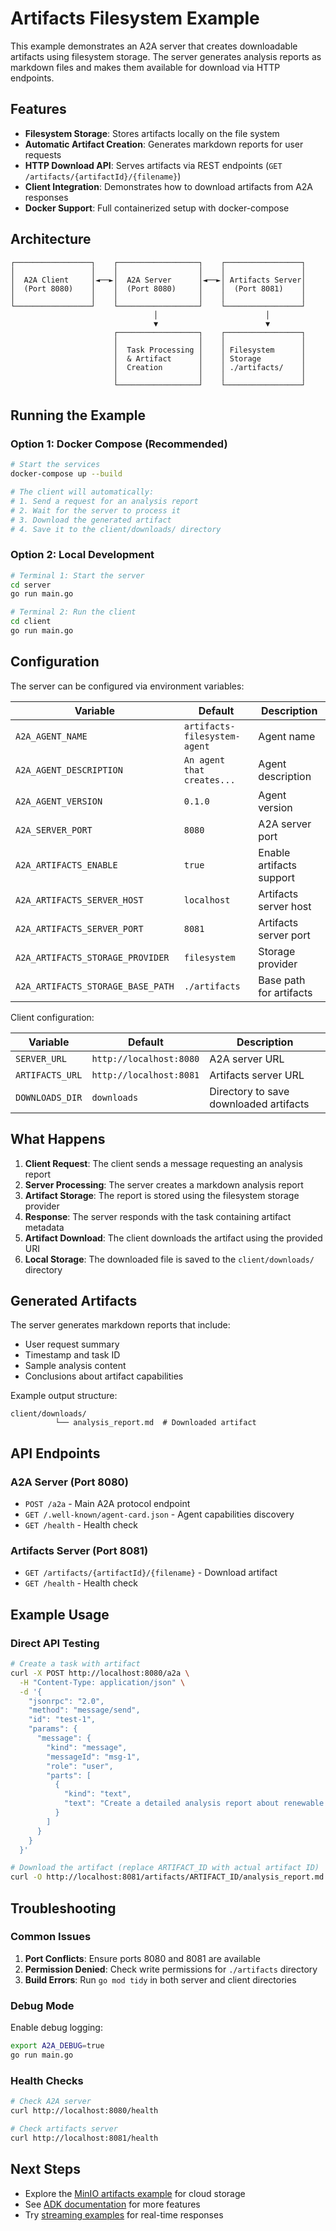 # Artifacts Filesystem Example

This example demonstrates an A2A server that creates downloadable artifacts using filesystem storage. The server generates analysis reports as markdown files and makes them available for download via HTTP endpoints.

## Features

- **Filesystem Storage**: Stores artifacts locally on the file system
- **Automatic Artifact Creation**: Generates markdown reports for user requests
- **HTTP Download API**: Serves artifacts via REST endpoints (`GET /artifacts/{artifactId}/{filename}`)
- **Client Integration**: Demonstrates how to download artifacts from A2A responses
- **Docker Support**: Full containerized setup with docker-compose

## Architecture

```
┌─────────────────┐    ┌──────────────────┐    ┌─────────────────┐
│                 │    │                  │    │                 │
│  A2A Client     │◄──►│  A2A Server      │◄──►│ Artifacts Server│
│  (Port 8080)    │    │  (Port 8080)     │    │  (Port 8081)    │
│                 │    │                  │    │                 │
└─────────────────┘    └──────────────────┘    └─────────────────┘
                                │                        │
                                ▼                        ▼
                       ┌──────────────────┐    ┌─────────────────┐
                       │                  │    │                 │
                       │  Task Processing │    │ Filesystem      │
                       │  & Artifact      │    │ Storage         │
                       │  Creation        │    │ ./artifacts/    │
                       │                  │    │                 │
                       └──────────────────┘    └─────────────────┘
```

## Running the Example

### Option 1: Docker Compose (Recommended)

```bash
# Start the services
docker-compose up --build

# The client will automatically:
# 1. Send a request for an analysis report
# 2. Wait for the server to process it
# 3. Download the generated artifact
# 4. Save it to the client/downloads/ directory
```

### Option 2: Local Development

```bash
# Terminal 1: Start the server
cd server
go run main.go

# Terminal 2: Run the client
cd client
go run main.go
```

## Configuration

The server can be configured via environment variables:

| Variable                          | Default                      | Description              |
| --------------------------------- | ---------------------------- | ------------------------ |
| `A2A_AGENT_NAME`                  | `artifacts-filesystem-agent` | Agent name               |
| `A2A_AGENT_DESCRIPTION`           | `An agent that creates...`   | Agent description        |
| `A2A_AGENT_VERSION`               | `0.1.0`                      | Agent version            |
| `A2A_SERVER_PORT`                 | `8080`                       | A2A server port          |
| `A2A_ARTIFACTS_ENABLE`            | `true`                       | Enable artifacts support |
| `A2A_ARTIFACTS_SERVER_HOST`       | `localhost`                  | Artifacts server host    |
| `A2A_ARTIFACTS_SERVER_PORT`       | `8081`                       | Artifacts server port    |
| `A2A_ARTIFACTS_STORAGE_PROVIDER`  | `filesystem`                 | Storage provider         |
| `A2A_ARTIFACTS_STORAGE_BASE_PATH` | `./artifacts`                | Base path for artifacts  |

Client configuration:

| Variable        | Default                 | Description                            |
| --------------- | ----------------------- | -------------------------------------- |
| `SERVER_URL`    | `http://localhost:8080` | A2A server URL                         |
| `ARTIFACTS_URL` | `http://localhost:8081` | Artifacts server URL                   |
| `DOWNLOADS_DIR` | `downloads`             | Directory to save downloaded artifacts |

## What Happens

1. **Client Request**: The client sends a message requesting an analysis report
2. **Server Processing**: The server creates a markdown analysis report
3. **Artifact Storage**: The report is stored using the filesystem storage provider
4. **Response**: The server responds with the task containing artifact metadata
5. **Artifact Download**: The client downloads the artifact using the provided URI
6. **Local Storage**: The downloaded file is saved to the `client/downloads/` directory

## Generated Artifacts

The server generates markdown reports that include:

- User request summary
- Timestamp and task ID
- Sample analysis content
- Conclusions about artifact capabilities

Example output structure:

```
client/downloads/
          └── analysis_report.md  # Downloaded artifact
```

## API Endpoints

### A2A Server (Port 8080)

- `POST /a2a` - Main A2A protocol endpoint
- `GET /.well-known/agent-card.json` - Agent capabilities discovery
- `GET /health` - Health check

### Artifacts Server (Port 8081)

- `GET /artifacts/{artifactId}/{filename}` - Download artifact
- `GET /health` - Health check

## Example Usage

### Direct API Testing

```bash
# Create a task with artifact
curl -X POST http://localhost:8080/a2a \
  -H "Content-Type: application/json" \
  -d '{
    "jsonrpc": "2.0",
    "method": "message/send",
    "id": "test-1",
    "params": {
      "message": {
        "kind": "message",
        "messageId": "msg-1",
        "role": "user",
        "parts": [
          {
            "kind": "text",
            "text": "Create a detailed analysis report about renewable energy"
          }
        ]
      }
    }
  }'

# Download the artifact (replace ARTIFACT_ID with actual artifact ID)
curl -O http://localhost:8081/artifacts/ARTIFACT_ID/analysis_report.md
```

## Troubleshooting

### Common Issues

1. **Port Conflicts**: Ensure ports 8080 and 8081 are available
2. **Permission Denied**: Check write permissions for `./artifacts` directory
3. **Build Errors**: Run `go mod tidy` in both server and client directories

### Debug Mode

Enable debug logging:

```bash
export A2A_DEBUG=true
go run main.go
```

### Health Checks

```bash
# Check A2A server
curl http://localhost:8080/health

# Check artifacts server
curl http://localhost:8081/health
```

## Next Steps

- Explore the [MinIO artifacts example](../artifacts-minio/) for cloud storage
- See [ADK documentation](../../README.md) for more features
- Try [streaming examples](../streaming/) for real-time responses
